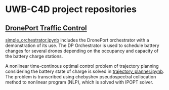 # UWB-C4D project repositories

## [DronePort Traffic Control](https://github.com/UWB-C4D/droneport_traffic_control)

[simple_orchestrator.ipynb](https://github.com/UWB-C4D/droneport_traffic_control/blob/main/simple_orchestrator.ipynb) includes the DronePort orchestrator with a demonstration of its use. The DP Orchestrator is used to schedule battery changes for several drones depending on the occupancy and capacity of the battery charge stations.

A nonlinear time-continous optimal control problem of trajectory planning considering the battery state of charge is solved in [trajectory_planner.ipynb](https://github.com/UWB-C4D/droneport_traffic_control/blob/main/trajectory_planner.ipynb). The problem is transcribed using chebyshev pseudospectral collocation method to nonlinear program (NLP), which is solved with IPOPT solver.
